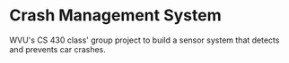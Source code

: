 # Crash Management System #

WVU's CS 430 class' group project to build a sensor system that detects and prevents car crashes.

